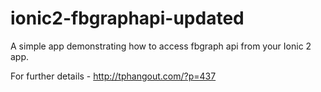 # ionic2-fbgraphapi-updated
A simple app demonstrating how to access fbgraph api from your Ionic 2 app.

For further details - http://tphangout.com/?p=437
